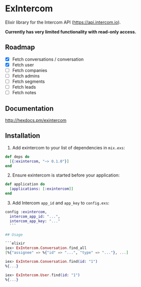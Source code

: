 # ExIntercom

Elixir library for the Intercom API (https://api.intercom.io).

**Currently has very limited functionality with read-only access.**

## Roadmap

- [x] Fetch conversations / conversation
- [x] Fetch user
- [ ] Fetch companies
- [ ] Fetch admins
- [ ] Fetch segments
- [ ] Fetch leads
- [ ] Fetch notes

## Documentation

http://hexdocs.pm/exintercom

## Installation

1. Add exintercom to your list of dependencies in `mix.exs`:

  ```elixir
  def deps do
    [{:exintercom, "~> 0.1.0"}]
  end
  ```

2. Ensure exintercom is started before your application:
  ```elixir
  def application do
    [applications: [:exintercom]]
  end
  ```

3. Add Intercom `app_id` and `app_key` to `config.exs`:
  ```elixir
  config :exintercom,
    intercom_app_id: "...",
    intercom_app_key: "..."
    ```

## Usage

```elixir
iex> ExIntercom.Conversation.find_all
[%{"assignee" => %{"id" => "...", "type" => "..."}, ...]

iex> ExIntercom.Conversation.find(id: "1")
%{...}

iex> ExIntercom.User.find(id: "1")
%{...}
```
